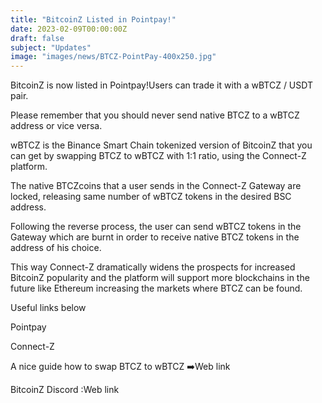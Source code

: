 ```yaml
---
title: "BitcoinZ Listed in Pointpay!"
date: 2023-02-09T00:00:00Z
draft: false
subject: "Updates"
image: "images/news/BTCZ-PointPay-400x250.jpg"
---
```


BitcoinZ is now listed in Pointpay!Users can trade it with a wBTCZ / USDT pair.

Please remember that you should never send native BTCZ to a wBTCZ address or vice versa.

wBTCZ is the Binance Smart Chain tokenized version of BitcoinZ that you can get by swapping BTCZ to wBTCZ with 1:1 ratio, using the Connect-Z platform.

The native BTCZcoins that a user sends in the Connect-Z Gateway are locked, releasing same number of wBTCZ tokens in the desired BSC address.

Following the reverse process, the user can send wBTCZ tokens in the Gateway which are burnt in order to receive native BTCZ tokens in the address of his choice.

This way Connect-Z dramatically widens the prospects for increased BitcoinZ popularity and the platform will support more blockchains in the future like Ethereum increasing the markets where BTCZ can be found.

Useful links below

Pointpay

Connect-Z

A nice guide how to swap BTCZ to wBTCZ ➡️Web link

BitcoinZ Discord :Web link
